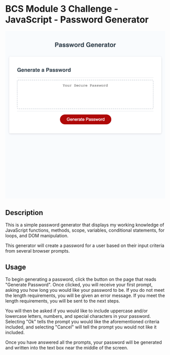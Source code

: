 # BCS Module 3 Challenge - JavaScript - Password Generator

![screenshot](./docs/jicard.github.io_BCS-Module-3-Challenge_.png)

## Description

This is a simple password generator that displays my working knowledge of JavaScript functions, methods, scope, variables, conditional statements, for loops, and DOM manipulation. 

This generator will create a password for a user based on their input criteria from several browser prompts. 

## Usage
To begin generating a password, click the button on the page that reads "Generate Password". Once clicked, you will receive your first prompt, asking you how long you would like your password to be. If you do not meet the length requirements, you will be given an error message. If you meet the length requirements, you will be sent to the next steps. 

You will then be asked if you would like to include uppercase and/or lowercase letters, numbers, and special characters in your password. Selecting "Ok" tells the prompt you would like the aforementioned criteria included, and selecting "Cancel" will tell the prompt you would not like it included. 

Once you have answered all the prompts, your password will be generated and written into the text box near the middle of the screen.